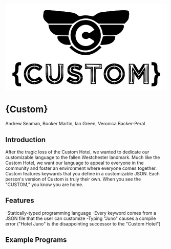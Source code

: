 ![](https://github.com/Booker-M/Custom/blob/main/logo/Custom.png?raw=true)

# {Custom}
Andrew Seaman, Booker Martin, Ian Green, Veronica Backer-Peral

## Introduction
After the tragic loss of the Custom Hotel, we wanted to dedicate our customizable language to the fallen Westchester landmark. Much like the Custom Hotel, we want our language to appeal to everyone in the community and foster an environment where everyone comes together. Custom features keywards that you define in a customizable JSON. Each person's version of Custom is truly their own. When you see the "CUSTOM," you know you are home.

## Features
-Statically-typed programming language
-Every keyword comes from a JSON file that the user can customize
-Typing "Juno" causes a compile error ("Hotel Juno" is the disappointing successor to the "Custom Hotel")

## Example Programs
